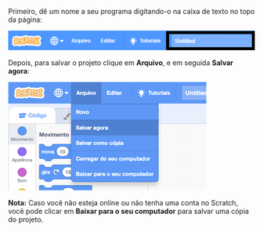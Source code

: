 Primeiro, dê um nome a seu programa digitando-o na caixa de texto no topo da página:

![A caixa de texto do nome do projeto destacado.](images/name-annotated.png)

Depois, para salvar o projeto clique em **Arquivo**, e em seguida **Salvar agora**:

![Selecionando 'Salvar agora' no menu 'Arquivo'.](images/save.png)

**Nota:** Caso você não esteja online ou não tenha uma conta no Scratch, você pode clicar em **Baixar para o seu computador** para salvar uma cópia do projeto.